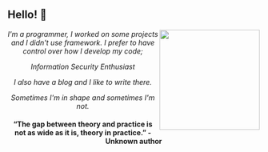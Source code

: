 <h2>Hello! 👋</h2>

<img align = "right" src = "https://github.com/rajput2107/rajput2107/blob/master/Assets/Developer.gif" width = '200' />

<div align="center">

 <p><em>I'm a programmer, I worked on some projects and I didn't use framework. I prefer to have control over how I develop my code;</em></p>

 <p><em>Information Security Enthusiast</em><p>
 
 <p><em>I also have a blog and I like to write there.</em><p>

 <p><em>Sometimes I'm in shape and sometimes I'm not.</em><p>

  #### “The gap between theory and practice is not as wide as it is, theory in practice.” - Unknown author 





